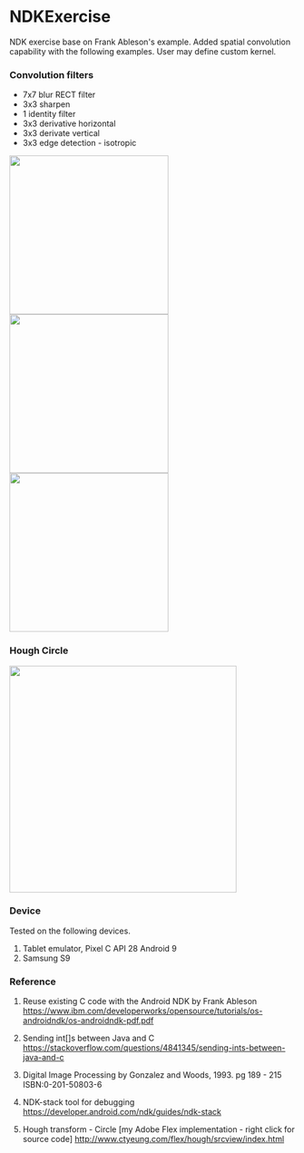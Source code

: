 # NDKExercise
NDK exercise base on Frank Ableson's example.  Added spatial convolution capability with the following examples.  User may define custom kernel.

### Convolution filters 
- 7x7 blur RECT filter
- 3x3 sharpen
- 1 identity filter
- 3x3 derivative horizontal
- 3x3 derivate vertical
- 3x3 edge detection - isotropic

<img width="280" src="https://user-images.githubusercontent.com/1282659/49413992-6c7a0c80-f737-11e8-8dcd-e1160f64513f.png"><img width="280" src="https://user-images.githubusercontent.com/1282659/49452005-feb8f980-f7a5-11e8-92bf-1c1add07f123.png"><img width="280" src="https://user-images.githubusercontent.com/1282659/49452012-0082bd00-f7a6-11e8-980f-2d7821e9aa18.png">

### Hough Circle

<img width="400" src="https://user-images.githubusercontent.com/1282659/50365554-c6057800-053a-11e9-906f-c6140bf3691d.png">

### Device
Tested on the following devices.
1. Tablet emulator, Pixel C API 28 Android 9
2. Samsung S9

### Reference

1. Reuse existing C code with the Android NDK by Frank Ableson
   https://www.ibm.com/developerworks/opensource/tutorials/os-androidndk/os-androidndk-pdf.pdf
   
2. Sending int[]s between Java and C                                     
   https://stackoverflow.com/questions/4841345/sending-ints-between-java-and-c

3. Digital Image Processing by Gonzalez and Woods, 1993. pg 189 - 215 ISBN:0-201-50803-6

4. NDK-stack tool for debugging
   https://developer.android.com/ndk/guides/ndk-stack
   
5. Hough transform - Circle [my Adobe Flex implementation - right click for source code]
   http://www.ctyeung.com/flex/hough/srcview/index.html
   
